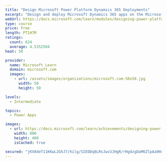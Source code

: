 ```yaml
---
title: "Design Microsoft Power Platform Dynamics 365 Deployments"
excerpt: "Design and deploy Microsoft Dynamics 365 apps on the Microsoft Power Platform. Best Practices during this process will decrease the chances of technical issues in the future related to poor application lifecycle management process and storage limitations. The first step before the customization and configuration of the solution takes place is the configuration of your online tenant and online environment"
webUrl: https://docs.microsoft.com/learn/modules/designing-power-platform-deployments/
type: course
price: Free
length: PT1H7M
ratings:
  count: 624
  average: 4.5352564
heat: 50

provider:
  name: Microsoft Learn
  domain: microsoft.com
  images:
    - url: /assets/images/organizations/microsoft.com-50x50.jpg
      width: 50
      height: 50

levels:
  - Intermediate

topics:
  - Power Apps

images:
  - url: https://docs.microsoft.com/learn/achievements/designing-power-platform-deployments-social.png
    width: 800
    height: 400
    isCached: true

secured: "jKV8deT11KKwL2GhJ7/hilg/SIEODq8LRsJwcUJHgR/rHg4zgDaM6ZlpAa9Hro+KKylQTZN9wqeVJfpHRjCedmQB9XaD5krfSd3CuMyDeROlwrRDtDnLVNnC8Orp61s9fjbhI8LfeS09r+WdzXIjWx/T9o41fwzt/b3ZZ4za3VC5mZ16z5DOrqUFnfRkDPnljqddft+DQ2y8v2wURn5GgyPAASD6mkNyfrCrm0P+181z7TrBpjW7SJz+KNytUOEUfFtYT34JLMyXt6Pn4UJwjDPajD6dcAzviZiMAY3Y1rLC6lnH7PTM+/ZG+kRzRBfwXpmmCXNiTl5qWa1ZA2Ki1cz5fcoQHNitDTP6olS80XeUHtNt/XHI0Vc2wEXmkWU3iNeJlffs5xnM2F+tcj+9Ub2pvmRs1o6YqxJZJzcv8pA=;qr9z6h9LJf/gHrSist1bAQ=="
---
```


